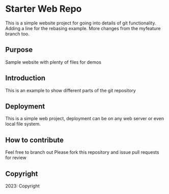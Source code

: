 # Starter Web Repo

This is a simple website project for going into details of git functionality. Adding a line for the rebasing example. More changes from the myfeature branch too.

## Purpose

Sample website with plenty of files for demos

## Introduction

This is an example to show different parts of the git repository

## Deployment

This is a simple web project, deployment can be on any web server or even local file system.

## How to contribute

Feel free to branch out
Please fork this repository and issue pull requests for review

## Copyright

2023: Copyright